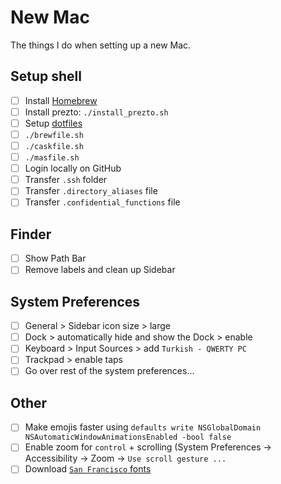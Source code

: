 # New Mac
The things I do when setting up a new Mac.

## Setup shell
- [ ] Install [Homebrew](https://brew.sh)
- [ ] Install prezto: `./install_prezto.sh`
- [ ] Setup [dotfiles](https://github.com/cansurmeli/dotfiles)
- [ ] `./brewfile.sh`
- [ ] `./caskfile.sh`
- [ ] `./masfile.sh`
- [ ] Login locally on GitHub
- [ ] Transfer `.ssh` folder
- [ ] Transfer `.directory_aliases` file
- [ ] Transfer `.confidential_functions` file

## Finder
- [ ] Show Path Bar
- [ ] Remove labels and clean up Sidebar

## System Preferences
- [ ] General > Sidebar icon size > large
- [ ] Dock > automatically hide and show the Dock > enable
- [ ] Keyboard > Input Sources > add `Turkish - QWERTY PC`
- [ ] Trackpad > enable taps
- [ ] Go over rest of the system preferences...

## Other
- [ ] Make emojis faster using `defaults write NSGlobalDomain NSAutomaticWindowAnimationsEnabled -bool false`
- [ ] Enable zoom for `control` + scrolling (System Preferences -> Accessibility -> Zoom -> `Use scroll gesture ...`
- [ ] Download [`San Francisco` fonts](https://developer.apple.com/fonts/)